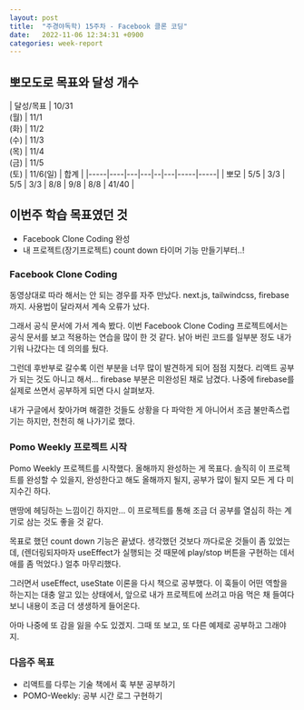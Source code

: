 ```yaml
---
layout: post
title:  "주경야독학) 15주차 - Facebook 클론 코딩"
date:   2022-11-06 12:34:31 +0900
categories: week-report
---
```

## 뽀모도로 목표와 달성 개수

| 달성/목표  | 10/31<br>(월) | 11/1<br>(화) | 11/2<br>(수) | 11/3<br>(목) | 11/4<br>(금) | 11/5<br>(토) | 11/6(일)  | 합계  |
|-----|----|---|---|--|---|-----|-----|
| 뽀모  | 5/5  | 3/3 | 5/5 | 3/3 | 8/8 | 9/8 | 8/8 | 41/40 |



## 이번주 학습 목표였던 것
* Facebook Clone Coding 완성
* 내 프로젝트(장기프로젝트) count down 타이머 기능 만들기부터..!


### Facebook Clone Coding

동영상대로 따라 해서는 안 되는 경우를 자주 만났다. next.js, tailwindcss, firebase까지. 사용법이 달라져서 계속 오류가 났다.

그래서 공식 문서에 가서 계속 봤다. 이번 Facebook Clone Coding 프로젝트에서는 공식 문서를 보고 적용하는 연습을 많이 한 것 같다. 낡아 버린 코드를 일부분 정도 내가 기워 나갔다는 데 의의를 뒀다. 

그런데 후반부로 갈수록 이런 부분을 너무 많이 발견하게 되어 점점 지쳤다. 리액트 공부가 되는 것도 아니고 해서... firebase 부분은 미완성된 채로 남겼다. 나중에 firebase를 실제로 쓰면서 공부하게 되면 다시 살펴보자.

내가 구글에서 찾아가며 해결한 것들도 상황을 다 파악한 게 아니어서 조금 불만족스럽기는 하지만, 천천히 해 나가기로 했다.


### Pomo Weekly 프로젝트 시작

Pomo Weekly 프로젝트를 시작했다. 올해까지 완성하는 게 목표다. 솔직히 이 프로젝트를 완성할 수 있을지, 완성한다고 해도 올해까지 될지, 공부가 많이 될지 모든 게 다 미지수긴 하다. 

맨땅에 헤딩하는 느낌이긴 하지만... 이 프로젝트를 통해 조금 더 공부를 열심히 하는 계기로 삼는 것도 좋을 것 같다.

목표로 했던 count down 기능은 끝냈다. 생각했던 것보다 까다로운 것들이 좀 있었는데, (렌더링되자마자 useEffect가 실행되는 것 때문에 play/stop 버튼을 구현하는 데서 애를 좀 먹었다.) 얼추 마무리했다.

그러면서 useEffect, useState 이론을 다시 책으로 공부했다. 이 훅들이 어떤 역할을 하는지는 대충 알고 있는 상태에서, 앞으로 내가 프로젝트에 쓰려고 마음 먹은 채 들여다 보니 내용이 조금 더 생생하게 들어온다.

아마 나중에 또 감을 잃을 수도 있겠지. 그때 또 보고, 또 다른 예제로 공부하고 그래야지.


### 다음주 목표
* 리액트를 다루는 기술 책에서 훅 부분 공부하기
* POMO-Weekly: 공부 시간 로그 구현하기



